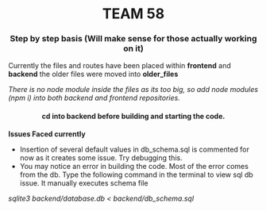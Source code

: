 <h1 align="center">TEAM 58</h1>

<h3 align="center">Step by step basis (Will make sense for those actually working on it)</h3>

Currently the files and routes have been placed within **frontend** and **backend** the older files were moved into **older_files**

*There is no node module inside the files as its too big, so add node modules (npm i) into both backend and frontend repositories.*

<h4 align="center">cd into backend before building and starting the code. </h4>


**Issues Faced currently**
- Insertion of several default values in db_schema.sql is commented for now as it creates some issue. Try debugging this.
- You may notice an error in building the code. Most of the error comes from the db. Type the following command in the terminal to view sql db issue. It manually executes schema file 

*sqlite3 backend/database.db < backend/db_schema.sql*
